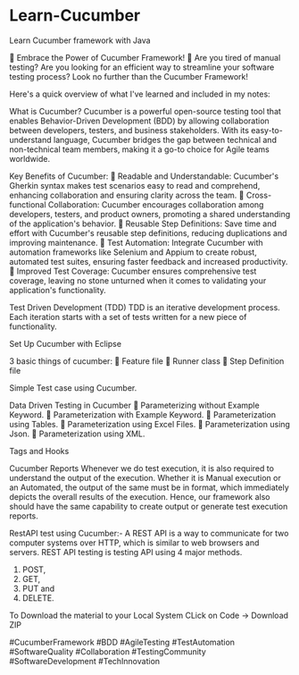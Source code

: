 # Learn-Cucumber
Learn Cucumber framework with Java


🌱 Embrace the Power of Cucumber Framework! 🌱
Are you tired of manual testing? Are you looking for an efficient way to streamline your software testing process? Look no further than the Cucumber Framework! 

Here's a quick overview of what I've learned and included in my notes:

 What is Cucumber?
Cucumber is a powerful open-source testing tool that enables Behavior-Driven Development (BDD) by allowing collaboration between developers, testers, and business stakeholders. With its easy-to-understand language, Cucumber bridges the gap between technical and non-technical team members, making it a go-to choice for Agile teams worldwide.
 	
  
  Key Benefits of Cucumber:
	Readable and Understandable: Cucumber's Gherkin syntax makes test scenarios easy to read and comprehend, enhancing collaboration and ensuring clarity across the team.
	Cross-functional Collaboration: Cucumber encourages collaboration among developers, testers, and product owners, promoting a shared understanding of the application's behavior.
	Reusable Step Definitions: Save time and effort with Cucumber's reusable step definitions, reducing duplications and improving maintenance.
	Test Automation: Integrate Cucumber with automation frameworks like Selenium and Appium to create robust, automated test suites, ensuring faster feedback and increased productivity.
	Improved Test Coverage: Cucumber ensures comprehensive test coverage, leaving no stone unturned when it comes to validating your application's functionality.

Test Driven Development (TDD)
TDD is an iterative development process. Each iteration starts with a set of tests written for a new piece of functionality.
 
 Set Up Cucumber with Eclipse
 
 3 basic things of cucumber: 
		Feature file
		Runner class
		Step Definition file
 
 Simple Test case using Cucumber.
 
 Data Driven Testing in Cucumber
		Parameterizing without Example Keyword.
		Parameterization with Example Keyword.
		Parameterization using Tables.
		Parameterization using Excel Files.
		Parameterization using Json.
		Parameterization using XML.
 
 Tags and Hooks
 	
Cucumber Reports
Whenever we do test execution, it is also required to understand the output of the execution. Whether it is Manual execution or an Automated, the output of the same must be in format, which immediately depicts the overall results of the execution. 
Hence, our framework also should have the same capability to create output or generate test execution reports.
 
RestAPI test using Cucumber:- 
	A REST API is a way to communicate for two computer systems over HTTP, which is similar to web browsers and servers.
REST API testing is testing API using 4 major methods.
1.	POST, 
2.	GET,
3.	PUT and 
4.	DELETE.

To Download the material to your Local System
CLick on Code -> Download ZIP


#CucumberFramework #BDD #AgileTesting #TestAutomation #SoftwareQuality #Collaboration #TestingCommunity #SoftwareDevelopment #TechInnovation
